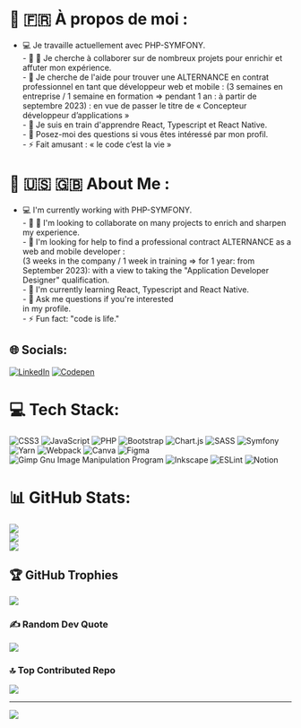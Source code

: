 # 💫 🇫🇷 À propos de moi :
- 💻 Je travaille actuellement avec PHP-SYMFONY.  <br>- 🤜 🤛 Je cherche à collaborer sur de nombreux projets pour enrichir et affuter mon expérience. <br>- 🙏 Je cherche de l'aide pour trouver une ALTERNANCE en contrat professionnel en tant que développeur web et mobile : 
(3 semaines en entreprise / 1 semaine en formation => pendant 1 an : à partir de septembre 2023) : en vue de passer le titre de « Concepteur développeur d’applications »<br>- 🌱 Je suis en train d'apprendre React, Typescript et React Native. <br>- 💬 Posez-moi des questions si vous êtes intéressé
par mon profil.<br>- ⚡ Fait amusant : « le code c’est la vie »

# 💫 🇺🇸 🇬🇧 About Me :
- 💻 I'm currently working with PHP-SYMFONY. <br>- 🤜 🤛 I'm looking to collaborate on many projects to enrich and sharpen my experience. <br>- 🙏 I'm looking for help to find a professional contract ALTERNANCE as a web and mobile developer : <br>(3 weeks in the company / 1 week in training => for 1 year: from September 2023): with a view to taking the "Application Developer Designer" qualification.<br>- 🌱 I'm currently learning React, Typescript and React Native. <br>- 💬 Ask me questions if you're interested<br>in my profile.<br>- ⚡ Fun fact: "code is life."


## 🌐 Socials:
[![LinkedIn](https://img.shields.io/badge/LinkedIn-%230077B5.svg?logo=linkedin&logoColor=white)](https://linkedin.com/in/https://www.linkedin.com/in/baptistechasset/) [![Codepen](https://img.shields.io/badge/Codepen-000000?style=for-the-badge&logo=codepen&logoColor=white)](https://codepen.io/https://github.com/BlueEel) 

# 💻 Tech Stack:
![CSS3](https://img.shields.io/badge/css3-%231572B6.svg?style=plastic&logo=css3&logoColor=white) ![JavaScript](https://img.shields.io/badge/javascript-%23323330.svg?style=plastic&logo=javascript&logoColor=%23F7DF1E) ![PHP](https://img.shields.io/badge/php-%23777BB4.svg?style=plastic&logo=php&logoColor=white) ![Bootstrap](https://img.shields.io/badge/bootstrap-%23563D7C.svg?style=plastic&logo=bootstrap&logoColor=white) ![Chart.js](https://img.shields.io/badge/chart.js-F5788D.svg?style=plastic&logo=chart.js&logoColor=white) ![SASS](https://img.shields.io/badge/SASS-hotpink.svg?style=plastic&logo=SASS&logoColor=white) ![Symfony](https://img.shields.io/badge/symfony-%23000000.svg?style=plastic&logo=symfony&logoColor=white) ![Yarn](https://img.shields.io/badge/yarn-%232C8EBB.svg?style=plastic&logo=yarn&logoColor=white) ![Webpack](https://img.shields.io/badge/webpack-%238DD6F9.svg?style=plastic&logo=webpack&logoColor=black) ![Canva](https://img.shields.io/badge/Canva-%2300C4CC.svg?style=plastic&logo=Canva&logoColor=white) 	![Figma](https://img.shields.io/badge/figma-%23F24E1E.svg?style=plastic&logo=figma&logoColor=white) ![Gimp Gnu Image Manipulation Program](https://img.shields.io/badge/Gimp-657D8B?style=plastic&logo=gimp&logoColor=FFFFFF) ![Inkscape](https://img.shields.io/badge/Inkscape-e0e0e0?style=plastic&logo=inkscape&logoColor=080A13) ![ESLint](https://img.shields.io/badge/ESLint-4B3263?style=plastic&logo=eslint&logoColor=white) ![Notion](https://img.shields.io/badge/Notion-%23000000.svg?style=plastic&logo=notion&logoColor=white)
# 📊 GitHub Stats:
![](https://github-readme-stats.vercel.app/api?username=BlueEel&theme=tokyonight&hide_border=false&include_all_commits=false&count_private=false)<br/>
![](https://github-readme-streak-stats.herokuapp.com/?user=BlueEel&theme=tokyonight&hide_border=false)<br/>
![](https://github-readme-stats.vercel.app/api/top-langs/?username=BlueEel&theme=tokyonight&hide_border=false&include_all_commits=false&count_private=false&layout=compact)

## 🏆 GitHub Trophies
![](https://github-profile-trophy.vercel.app/?username=BlueEel&theme=radical&no-frame=false&no-bg=false&margin-w=4)

### ✍️ Random Dev Quote
![](https://quotes-github-readme.vercel.app/api?type=horizontal&theme=radical)

### 🔝 Top Contributed Repo
![](https://github-contributor-stats.vercel.app/api?username=BlueEel&limit=5&theme=tokyonight&combine_all_yearly_contributions=true)

---
[![](https://visitcount.itsvg.in/api?id=BlueEel&icon=0&color=1)](https://visitcount.itsvg.in)

<!-- Proudly created with GPRM ( https://gprm.itsvg.in ) -->
